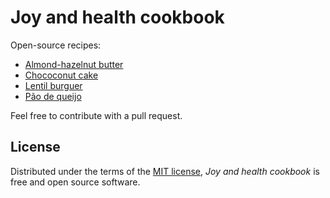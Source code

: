# Joy and health cookbook

Open-source recipes:

* [Almond-hazelnut butter](docs/almond_hazelnut_butter.md)
* [Chococonut cake](docs/chococonut_cake)
* [Lentil burguer](docs/lentil_burguer)
* [Pão de queijo](docs/pao_de_queijo)

Feel free to contribute with a pull request.

## License

Distributed under the terms of the [MIT license][license],
_Joy and health cookbook_ is free and open source software.

[license]: https://github.com/staticdev/joy-and-health-cookbook/blob/main/LICENSE

